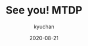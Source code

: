 ---
layout: post
title: "See you! MTDP"
subtitle: ""
date: 2020-08-21
author: "kyuchan"
header-img: "img/post-bg.jpg"
tags:
  - 工作经历
---